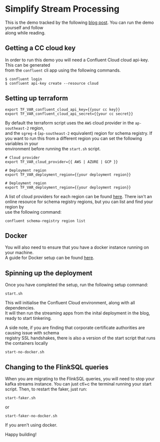 # Simplify Stream Processing

This is the demo tracked by the following [blog post](https://www.deloitte.com/au/en/services/consulting/blogs.html). You can run the demo yourself and follow  
along while reading.

## Getting a CC cloud key
  
In order to run this demo you will need a Confluent Cloud cloud api-key. This can be generated  
from the `confluent` cli app using the following commands.

```
$ confluent login
$ confluent api-key create --resource cloud
```

## Setting up terraform
  
```
export TF_VAR_confluent_cloud_api_key={{your cc key}}
export TF_VAR_confluent_cloud_api_secret={{your cc secret}}
```

By default the terraform script uses the `AWS` cloud provider in the `ap-southeast-2` region,  
and the `sgreg-4` (`ap-southeast-2` equivalent) region for schema registry.
If you want to run this from a different region you can set the following variables in your  
environment before running the `start.sh` script.

```
# Cloud provider
export TF_VAR_cloud_provider={{ AWS | AZURE | GCP }}

# Deployment region
export TF_VAR_deployment_region={{your deployment region}}

# Deployment region
export TF_VAR_deployment_region={{your deployment region}}
```

A list of cloud providers for each region can be found [here](https://docs.confluent.io/cloud/current/clusters/regions.html#cloud-providers-and-regions).
There isn't an online resource for schema registry regions, but you can list and find your region by  
use the following command:
```
confluent schema-registry region list
```

## Docker

You will also need to ensure that you have a docker instance running on your machine.  
A guide for Docker setup can be found [here](https://docs.docker.com/desktop).

## Spinning up the deployment

Once you have completed the setup, run the following setup command:
```
start.sh
```
This will initialise the Confluent Cloud environment, along with all dependencies.  
It will then run the streaming apps from the inital deployment in the blog, ready to start tinkering.

A side note, if you are finding that corporate certificate authorities are causing issue with schema  
registry SSL handshakes, there is also a version of the start script that runs the containers locally
```
start-no-docker.sh
```

## Changing to the FlinkSQL queries

When you are migrating to the FlinkSQL queries, you will need to stop your kafka streams instance.
You can just ctl+c the terminal running your start script. Then, to restart the faker, just run:
```
start-faker.sh
```
or 
```
start-faker-no-docker.sh
```
If you aren't using docker.

Happy building!